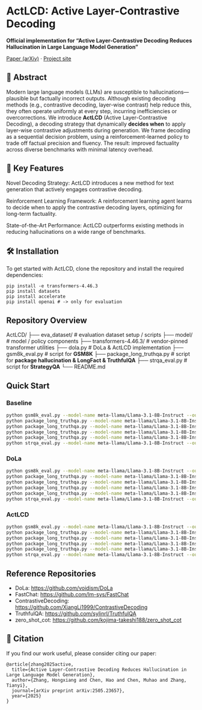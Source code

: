 # ActLCD: Active Layer-Contrastive Decoding  
**Official implementation for “Active Layer-Contrastive Decoding Reduces Hallucination in Large Language Model Generation”**  

[Paper (arXiv)](https://arxiv.org/pdf/2505.23657) · [Project site](https://actlcd.github.io/)


## 📝 Abstract

Modern large language models (LLMs) are susceptible to hallucinations—plausible but factually incorrect outputs. Although existing decoding methods (e.g., contrastive decoding, layer-wise contrast) help reduce this, they often operate uniformly at every step, incurring inefficiencies or overcorrections. We introduce **ActLCD** (Active Layer-Contrastive Decoding), a decoding strategy that dynamically **decides when** to apply layer-wise contrastive adjustments during generation. We frame decoding as a sequential decision problem, using a reinforcement-learned policy to trade off factual precision and fluency. The result: improved factuality across diverse benchmarks with minimal latency overhead.  

## 🚀 Key Features
Novel Decoding Strategy: ActLCD introduces a new method for text generation that actively engages contrastive decoding.

Reinforcement Learning Framework: A reinforcement learning agent learns to decide when to apply the contrastive decoding layers, optimizing for long-term factuality.

State-of-the-Art Performance: ActLCD outperforms existing methods in reducing hallucinations on a wide range of benchmarks.

## 🛠️ Installation
To get started with ActLCD, clone the repository and install the required dependencies:
```
pip install -e transformers-4.46.3
pip install datasets
pip install accelerate
pip install openai # -> only for evaluation
```
## Repository Overview
ActLCD/
├── eva_dataset/ # evaluation dataset setup / scripts
├── model/ # model / policy components
├── transformers-4.46.3/ # vendor-pinned transformer utilities
├── dola.py # DoLa & ActLCD implementation
├── gsm8k_eval.py # script for **GSM8K**
├── package_long_truthqa.py # script for **package hallucination & LongFact & TruthfulQA**
├── strqa_eval.py # script for **StrategyQA**
└── README.md

## Quick Start
### Baseline
```bash
python gsm8k_eval.py --model-name meta-llama/Llama-3.1-8B-Instruct --output-path ./results/gsm8k_result.json --early-exit-layers -1 --loaded-model-name -1
python package_long_truthqa.py --model-name meta-llama/Llama-3.1-8B-Instruct --data-path ./eva_dataset/TruthfulQA.csv/TruthfulQA.csv --output-path ./results/TruthfulQA_result.json --early-exit-layers -1 --loaded-model-name -1
python package_long_truthqa.py --model-name meta-llama/Llama-3.1-8B-Instruct --data-path ./eva_dataset/longfact_concepts_random.json --output-path ./results/longfact_result.json --early-exit-layers -1 --loaded-model-name -1
python package_long_truthqa.py --model-name meta-llama/Llama-3.1-8B-Instruct --data-path ./eva_dataset/Prompt_Data_Set/Python/LLM_Recent.json --output-path ./results/Python_recent_result.json --early-exit-layers -1 --loaded-model-name -1
python package_long_truthqa.py --model-name meta-llama/Llama-3.1-8B-Instruct --data-path ./eva_dataset/Prompt_Data_Set/JavaScript/JS_LLM_Recent.json --output-path ./results/JS_recent_result.json --early-exit-layers -1 --loaded-model-name -1
python strqa_eval.py --model-name meta-llama/Llama-3.1-8B-Instruct --output-path ./results/strqa_result.json --early-exit-layers -1 --loaded-model-name -1
```

### DoLa
```bash
python gsm8k_eval.py --model-name meta-llama/Llama-3.1-8B-Instruct --output-path ./results/gsm8k_result.json --early-exit-layers low --loaded-model-name -1
python package_long_truthqa.py --model-name meta-llama/Llama-3.1-8B-Instruct --data-path ./eva_dataset/TruthfulQA.csv/TruthfulQA.csv --output-path ./results/TruthfulQA_result.json --early-exit-layers low --loaded-model-name -1
python package_long_truthqa.py --model-name meta-llama/Llama-3.1-8B-Instruct --data-path ./eva_dataset/longfact_concepts_random.json --output-path ./results/longfact_result.json --early-exit-layers low --loaded-model-name -1
python package_long_truthqa.py --model-name meta-llama/Llama-3.1-8B-Instruct --data-path ./eva_dataset/Prompt_Data_Set/Python/LLM_Recent.json --output-path ./results/Python_recent_result.json --early-exit-layers low --loaded-model-name -1
python package_long_truthqa.py --model-name meta-llama/Llama-3.1-8B-Instruct --data-path ./eva_dataset/Prompt_Data_Set/JavaScript/JS_LLM_Recent.json --output-path ./results/JS_recent_result.json --early-exit-layers low --loaded-model-name -1
python strqa_eval.py --model-name meta-llama/Llama-3.1-8B-Instruct --output-path ./results/strqa_result.json --early-exit-layers low --loaded-model-name -1
```

### ActLCD
```bash
python gsm8k_eval.py --model-name meta-llama/Llama-3.1-8B-Instruct --output-path ./results/gsm8k_result.json --early-exit-layers low --loaded-model-name ./model/llama_bcq_gsm8k-low.pth
python package_long_truthqa.py --model-name meta-llama/Llama-3.1-8B-Instruct --data-path ./eva_dataset/TruthfulQA.csv/TruthfulQA.csv --output-path ./results/TruthfulQA_result.json --early-exit-layers low --loaded-model-name ./model/llama_bcq_qa.pth
python package_long_truthqa.py --model-name meta-llama/Llama-3.1-8B-Instruct --data-path ./eva_dataset/longfact_concepts_random.json --output-path ./results/longfact_result.json --early-exit-layers low --loaded-model-name ./model/llama_bcq_long-low.pth
python package_long_truthqa.py --model-name meta-llama/Llama-3.1-8B-Instruct --data-path ./eva_dataset/Prompt_Data_Set/Python/LLM_Recent.json --output-path ./results/Python_recent_result.json --early-exit-layers low --loaded-model-name ./model/llama_bcq_py_recent.pth
python package_long_truthqa.py --model-name meta-llama/Llama-3.1-8B-Instruct --data-path ./eva_dataset/Prompt_Data_Set/JavaScript/JS_LLM_Recent.json --output-path ./results/JS_recent_result.json --early-exit-layers low --loaded-model-name ./model/llama_bcq_js_recent.pth
python strqa_eval.py --model-name meta-llama/Llama-3.1-8B-Instruct --output-path ./results/strqa_result.json --early-exit-layers low --loaded-model-name ./model/llama_bcq_strqa-low.pth
```

## Reference Repositories
- DoLa: https://github.com/voidism/DoLa
- FastChat: https://github.com/lm-sys/FastChat
- ContrastiveDecoding: https://github.com/XiangLi1999/ContrastiveDecoding
- TruthfulQA: https://github.com/sylinrl/TruthfulQA
- zero_shot_cot: https://github.com/kojima-takeshi188/zero_shot_cot

## 📜 Citation
If you find our work useful, please consider citing our paper:
```
@article{zhang2025active,
  title={Active Layer-Contrastive Decoding Reduces Hallucination in Large Language Model Generation},
  author={Zhang, Hongxiang and Chen, Hao and Chen, Muhao and Zhang, Tianyi},
  journal={arXiv preprint arXiv:2505.23657},
  year={2025}
}
```
